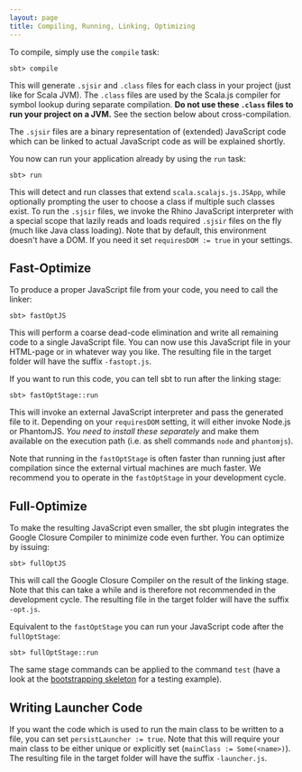 ```yaml
---
layout: page
title: Compiling, Running, Linking, Optimizing
---
```


To compile, simply use the `compile` task:

    sbt> compile

This will generate `.sjsir` and `.class` files for each class in your project (just like for Scala JVM). The `.class` files are used by the Scala.js compiler for symbol lookup during separate compilation. **Do not use these `.class` files to run your project on a JVM.** See the section below about cross-compilation.

The `.sjsir` files are a binary representation of (extended) JavaScript code which can be linked to actual JavaScript code as will be explained shortly.

You now can run your application already by using the `run` task:

    sbt> run

This will detect and run classes that extend `scala.scalajs.js.JSApp`, while optionally prompting the user to choose a class if multiple such classes exist. To run the `.sjsir` files, we invoke the Rhino JavaScript interpreter with a special scope that lazily reads and loads required `.sjsir` files on the fly (much like Java class loading). Note that by default, this environment doesn't have a DOM. If you need it set `requiresDOM := true` in your settings.

## Fast-Optimize

To produce a proper JavaScript file from your code, you need to call the linker:

    sbt> fastOptJS

This will perform a coarse dead-code elimination and write all remaining code to a single JavaScript file. You can now use this JavaScript file in your HTML-page or in whatever way you like. The resulting file in the target folder will have the suffix `-fastopt.js`.

If you want to run this code, you can tell sbt to run after the linking stage:

    sbt> fastOptStage::run

This will invoke an external JavaScript interpreter and pass the generated file to it. Depending on your `requiresDOM` setting, it will either invoke Node.js or PhantomJS. *You need to install these separately* and make them available on the execution path (i.e. as shell commands `node` and `phantomjs`).

Note that running in the `fastOptStage` is often faster than running just after compilation since the external virtual machines are much faster. We recommend you to operate in the `fastOptStage` in your development cycle.

## Full-Optimize

To make the resulting JavaScript even smaller, the sbt plugin integrates the Google Closure Compiler to minimize code even further. You can optimize by issuing:

    sbt> fullOptJS

This will call the Google Closure Compiler on the result of the linking stage. Note that this can take a while and is therefore not recommended in the development cycle. The resulting file in the target folder will have the suffix `-opt.js`.

Equivalent to the `fastOptStage` you can run your JavaScript code after the `fullOptStage`:

    sbt> fullOptStage::run

The same stage commands can be applied to the command `test` (have a look at the [bootstrapping skeleton](https://github.com/sjrd/scala-js-example-app) for a testing example).

## Writing Launcher Code

If you want the code which is used to run the main class to be written to a file, you can set `persistLauncher := true`. Note that this will require your main class to be either unique or explicitly set (`mainClass := Some(<name>)`). The resulting file in the target folder will have the suffix `-launcher.js`.
